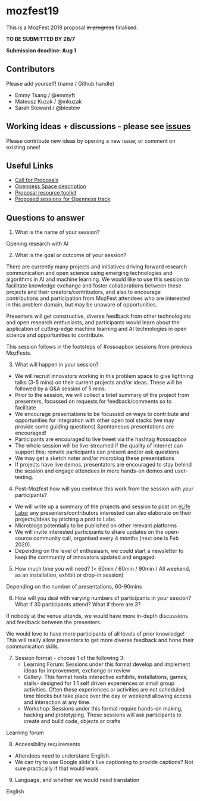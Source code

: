 # mozfest19
This is a MozFest 2019 proposal ~~in progress~~ finalised. 

**TO BE SUBMITTED BY 28/7**

**Submission deadline: Aug 1**

## Contributors
Please add yourself! (name / Github handle)
* Emmy Tsang / @emmyft
* Mateusz Kuzak / @mkuzak
* Sarah Steward / @biostew

## Working ideas + discussions - please see [issues](https://github.com/emmyft/mozfest19/issues)
Please contribute new ideas by opening a new issue; or comment on existing ones!

## Useful Links
* [Call for Proposals](https://www.mozillafestival.org/en/proposals/)
* [Openness Space description](https://www.mozillafestival.org/en/spaces/openness/)
* [Proposal resource toolkit](https://www.mozillafestival.org/documents/21/mozfest-2019-session-proposal-guide.pdf)
* [Proposed sessions for Openness track](https://public.zenkit.com/collections/Mh_HcRV99/views/8w_cMlF4v?hide=views,workspaceLists,listName)

## Questions to answer
1. What is the name of your session? 

Opening research with AI

2. What is the goal or outcome of your session?

There are currently many projects and initiatives driving forward research communication and open science using emerging technologies and algorithms in AI and machine learning. We would like to use this session to facilitate knowledge exchange and foster collaborations between these projects and their creators/contributors, and also to encourage contributions and participation from MozFest attendees who are interested in this problem domain, but may be unaware of opportunities.

Presenters will get constructive, diverse feedback from other technologists and open research enthusiasts, and participants would learn about the application of cutting-edge machine learning and AI technologies in open science and opportunities to contribute.

This session follows in the footsteps of #ossoapbox sessions from previous MozFests.

3. What will happen in your session?
* We will recruit innovators working in this problem space to give lightning talks (3-5 mins) on their current projects and/or ideas. These will be followed by a Q&A session of 5 mins. 
* Prior to the session, we will collect a brief summary of the project from presenters, focussed on requests for feedback/comments so to facilitate 
* We encourage presentations to be focussed on ways to contribute and opportunities for integration with other open tool stacks (we may provide some guiding questions) Spontaneous presentations are encouraged!
* Participants are encouraged to live tweet via the hashtag #ossoapbox
* The whole session will be live-streamed if the quality of internet can support this; remote participants can present and/or ask questions
* We may get a sketch noter and/or microblog these presentations
* If projects have live demos, presentators are encouraged to stay behind the session and engage attendees in more hands-on demos and user-testing. 

4. Post-Mozfest how will you continue this work from the session with your participants?
* We will write up a summary of the projects and session to post on [eLife Labs](www.elifesci.org/labs); any presenters/contributors interested can also elaborate on their projects/ideas by pitching a post to Labs.
* Microblogs potentially to be published on other relevant platforms
* We will invite interested participants to share updates on the open-source community call, organised every 4 months (next one is Feb 2020).
* Depending on the level of enthusiasm, we could start a newsletter to keep the community of innovators updated and engaged.

5. How much time you will need? (< 60min / 60min / 90min / All weekend, as an installation, exhibit or drop-in session)

Depending on the number of presentations, 60-90mins

6. How will you deal with varying numbers of participants in your session? What if 30 participants attend? What if there are 3?

If nobody at the venue attends, we would have more in-depth discussions and feedback between the presenters. 

We would love to have more participants of all levels of prior knowledge! This will really allow presenters to get more diverse feedback and hone their communication skills. 

7. Session format - choose 1 of the following 3:
   * Learning Forum: Sessions under this format develop and implement ideas for improvement, exchange or review
   * Gallery: This format hosts interactive exhibits, installations, games, stalls- designed for 1:1 self driven experiences or small group activities. Often these experiences or activities are not scheduled time blocks but take place over the day or weekend allowing access and interaction at any time.
   * Workshop: Sessions under this format require hands-on making, hacking and prototyping. These sessions will ask participants to create and build code, objects or crafts

Learning forum

8. Accessibility requirements
* Attendees need to understand English.
* We can try to use Google slide's live captioning to provide captions? Not sure practically if that would work.

9. Language, and whether we would need translation

English




